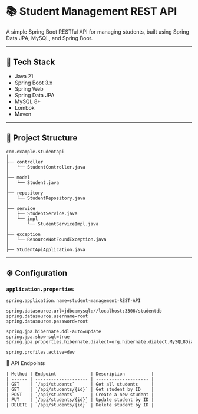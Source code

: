 # 📚 Student Management REST API

A simple Spring Boot RESTful API for managing students, built using Spring Data JPA, MySQL, and Spring Boot.

---

## 🚀 Tech Stack

- Java 21
- Spring Boot 3.x
- Spring Web
- Spring Data JPA
- MySQL 8+
- Lombok
- Maven

---

## 📁 Project Structure
```
com.example.studentapi
│
├── controller
│   └── StudentController.java
│
├── model
│   └── Student.java
│
├── repository
│   └── StudentRepository.java
│
├── service
│   ├── StudentService.java
│   └── impl
│       └── StudentServiceImpl.java
│
├── exception
│   └── ResourceNotFoundException.java
│
├── StudentApiApplication.java
```

---

## ⚙️ Configuration

### `application.properties`

```properties
spring.application.name=student-management-REST-API

spring.datasource.url=jdbc:mysql://localhost:3306/studentdb
spring.datasource.username=root
spring.datasource.password=root

spring.jpa.hibernate.ddl-auto=update
spring.jpa.show-sql=true
spring.jpa.properties.hibernate.dialect=org.hibernate.dialect.MySQL8Dialect

spring.profiles.active=dev
```
🧾 API Endpoints
````
| Method | Endpoint             | Description          |
| ------ | -------------------- | -------------------- |
| GET    | `/api/students`      | Get all students     |
| GET    | `/api/students/{id}` | Get student by ID    |
| POST   | `/api/students`      | Create a new student |
| PUT    | `/api/students/{id}` | Update student by ID |
| DELETE | `/api/students/{id}` | Delete student by ID |
````
